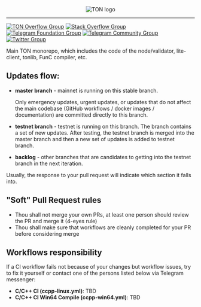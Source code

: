 <div align="center">
  <picture>
    <source media="(prefers-color-scheme: dark)" srcset="https://ton.org/download/ton_logo_dark_background.svg">
    <img alt="TON logo" src="https://ton.org/download/ton_logo_light_background.svg">
  </picture>
  <hr/>
</div>

[![TON Overflow Group][ton-overflow-badge]][ton-overflow-url]
[![Stack Overflow Group][stack-overflow-badge]][stack-overflow-url]
[![Telegram Foundation Group][telegram-foundation-badge]][telegram-foundation-url]
[![Telegram Community Group][telegram-community-badge]][telegram-community-url]
[![Twitter Group][twitter-badge]][twitter-url]

[telegram-foundation-badge]: https://img.shields.io/badge/-TON%20Foundation-2CA5E0?style=flat&logo=telegram&logoColor=white
[telegram-community-badge]: https://img.shields.io/badge/-TON%20Community-2CA5E0?style=flat&logo=telegram&logoColor=white
[telegram-foundation-url]: https://t.me/tonblockchain
[telegram-community-url]: https://t.me/toncoin
[twitter-badge]: https://img.shields.io/twitter/follow/ton_blockchain
[twitter-url]: https://twitter.com/ton_blockchain
[stack-overflow-badge]: https://img.shields.io/badge/-Stack%20Overflow-FE7A16?style=flat&logo=stack-overflow&logoColor=white
[stack-overflow-url]: https://stackoverflow.com/questions/tagged/ton
[ton-overflow-badge]: https://img.shields.io/badge/-TON%20Overflow-FE7A16?style=flat&logo=stack-overflow&logoColor=white
[ton-overflow-url]: https://answers.ton.org



Main TON monorepo, which includes the code of the node/validator, lite-client, tonlib, FunC compiler, etc.

## Updates flow:

* **master branch** - mainnet is running on this stable branch.

    Only emergency updates, urgent updates, or updates that do not affect the main codebase (GitHub workflows / docker images / documentation) are committed directly to this branch.

* **testnet branch** - testnet is running on this branch. The branch contains a set of new updates. After testing, the testnet branch is merged into the master branch and then a new set of updates is added to testnet branch.

* **backlog** - other branches that are candidates to getting into the testnet branch in the next iteration.

Usually, the response to your pull request will indicate which section it falls into.


## "Soft" Pull Request rules

* Thou shall not merge your own PRs, at least one person should review the PR and merge it (4-eyes rule)
* Thou shall make sure that workflows are cleanly completed for your PR before considering merge

## Workflows responsibility
If a CI workflow fails not because of your changes but workflow issues, try to fix it yourself or contact one of the persons listed below via Telegram messenger:

* **C/C++ CI (ccpp-linux.yml)**: TBD
* **C/C++ CI Win64 Compile (ccpp-win64.yml)**: TBD
